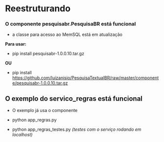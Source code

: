 # Reestruturando

### O componente pesquisabr.PesquisaBR está funcional

- a classe para acesso ao MemSQL está em atualização

**Para usar:**
- pip install pesquisabr-1.0.0.10.tar.gz

**OU**
- pip install https://github.com/luizanisio/PesquisaTextualBR/raw/master/componente/pesquisabr-1.0.0.10.tar.gz

## O exemplo do servico_regras está funcional

- O exemplo já usa o componente

- python app_regras.py 
- python app_regras_testes.py *(testes com o serviço rodando em localhost)*
